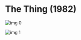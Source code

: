 # The Thing (1982)

![img 0](https://i.imgur.com/KBCZDY3.jpg)

![img 1](https://i.imgur.com/tr8Ju6L.png)

